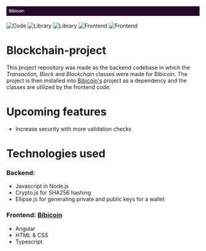 <img src="./bibicoinlogo.png">

![Code](https://img.shields.io/badge/Code-Javascript-yellow)
![Library](https://img.shields.io/badge/Library-Crypto.js-yellow)
![Library](https://img.shields.io/badge/Library-Ellipse.js-blue)
![Frontend](https://img.shields.io/badge/Front-Angular-red)
![Frontend](https://img.shields.io/badge/Front-Typescript-green)

# Blockchain-project
This project repository was made as the backend codebase in which the *Transaction, Block* and *Blockchain* classes were made for Bibicoin. The project is then installed into [Bibicoin's](https://github.com/bilaalukis/bibicoin) project as a dependency and the classes are utilized by the frontend code. 

# Upcoming features
- Increase security with more validation checks

# Technologies used
### Backend: 
- Javascript in Node.js
- Crypto.js for SHA256 hashing
- Ellipse.js for generating private and public keys for a wallet

### Frontend: [Bibicoin](https://github.com/bilaalukis/bibicoin)
- Angular
- HTML & CSS
- Typescript
